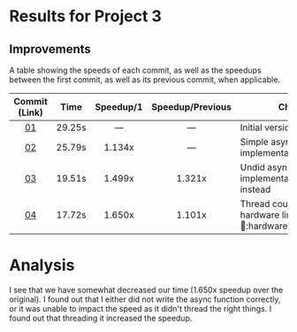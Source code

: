 # Results for Project 3

## Improvements

A table showing the speeds of each commit, as well as the speedups between the first commit, as well as its previous commit, when applicable.

| Commit (Link) | Time | Speedup/1 | Speedup/Previous | Changes |
| :-----: | ---- | :-----: | :------: | ------- |
| [01](https://github.com/chris-bartha/CS-425/commit/caaa0be7f835553c83180c7c20e52ccad3f2dd62) | 29.25s | &mdash; | &mdash; | Initial version - no changes |
| [02](https://github.com/chris-bartha/CS-425/commit/abf4f7e31f13c51af76d0176ff4ed4800c179c19) | 25.79s | 1.134x | &mdash; | Simple async function implementation |
| [03](https://github.com/chris-bartha/CS-425/commit/a7ef830cc7911c8461d13bd3df4b41574ffdca87) | 19.51s | 1.499x| 1.321x | Undid async implementation: threaded it instead |
| [04](https://github.com/chris-bartha/CS-425/commit/3a6d781bc8cfb8610fec85800e110dff52c92a13) | 17.72s | 1.650x| 1.101x | Thread count from 4 to hardware limitation (std::thread::hardware_concurrency()) |

# Analysis

I see that we have somewhat decreased our time (1.650x speedup over the original). 
I found out that I either did not write the async function correctly, or it was unable to impact the speed as it didn't thread the right things. I found out that threading it increased the speedup. 
